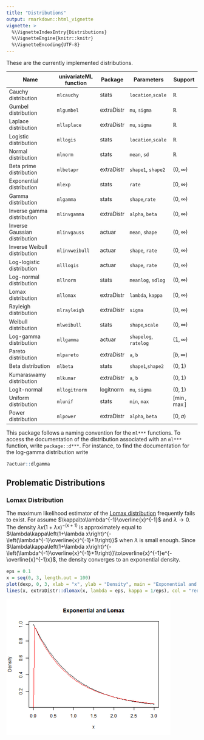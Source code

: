 ```yaml
---
title: "Distributions"
output: rmarkdown::html_vignette
vignette: >
  %\VignetteIndexEntry{Distributions}
  %\VignetteEngine{knitr::knitr}
  %\VignetteEncoding{UTF-8}
---
```




These are the currently implemented distributions. 

| Name                          | univariateML function     | Package    | Parameters            | Support        | 
| ----------------------------- | ------------------------- | ---------- | --------------------- | -------------- | 
| Cauchy distribution           | `mlcauchy`                | stats      | `location`,`scale`    | $\mathbb{R}$   | 
| Gumbel distribution           | `mlgumbel`                | extraDistr | `mu`, `sigma`         | $\mathbb{R}$   | 
| Laplace distribution          | `mllaplace`               | extraDistr | `mu`, `sigma`         | $\mathbb{R}$   | 
| Logistic distribution         | `mllogis`                 | stats      | `location`,`scale`    | $\mathbb{R}$   | 
| Normal distribution           | `mlnorm`                  | stats      | `mean`, `sd`          | $\mathbb{R}$   | 
| Beta prime distribution       | `mlbetapr`                | extraDistr | `shape1`, `shape2`    | $(0, \infty)$  |
| Exponential distribution      | `mlexp`                   | stats      | `rate`                | $[0, \infty)$  | 
| Gamma distribution            | `mlgamma`                 | stats      | `shape`,`rate`        | $(0, \infty)$  | 
| Inverse gamma distribution    | `mlinvgamma`              | extraDistr | `alpha`, `beta`       | $(0, \infty)$  |
| Inverse Gaussian distribution | `mlinvgauss`              | actuar     | `mean`, `shape`       | $(0, \infty)$  |
| Inverse Weibull distribution  | `mlinvweibull`            | actuar     | `shape`, `rate`       | $(0, \infty)$  |
| Log-logistic distribution     | `mlllogis`                | actuar     | `shape`, `rate`       | $(0, \infty)$  |
| Log-normal distribution       | `mllnorm`                 | stats      | `meanlog`, `sdlog`    | $(0, \infty)$  |
| Lomax distribution            | `mllomax`                 | extraDistr | `lambda`, `kappa`     | $[0, \infty)$  | 
| Rayleigh distribution         | `mlrayleigh`              | extraDistr | `sigma`               | $[0, \infty)$  | 
| Weibull distribution          | `mlweibull`               | stats      | `shape`,`scale`       | $(0, \infty)$  |
| Log-gamma distribution        | `mllgamma`                | actuar     | `shapelog`, `ratelog` | $(1, \infty)$  |
| Pareto distribution           | `mlpareto`                | extraDistr | `a`, `b`              | $[b, \infty)$  |
| Beta distribution             | `mlbeta`                  | stats      | `shape1`,`shape2`     | $(0, 1)$       |
| Kumaraswamy distribution      | `mlkumar`                 | extraDistr | `a`, `b`              | $(0, 1)$       |
| Logit-normal                  | `mllogitnorm`             | logitnorm  | `mu`, `sigma`         | $(0, 1)$       |
| Uniform distribution          | `mlunif`                  | stats      | `min`, `max`          | $[\min, \max]$ |
| Power distribution            | `mlpower`                 | extraDistr | `alpha`, `beta`       | $[0, a)$       |


This package follows a naming convention for the `ml***` functions. To access the
documentation of the distribution associated with an `ml***` function, write `package::d***`. 
For instance, to find the documentation for the log-gamma distribution write


```r
?actuar::dlgamma
```

## Problematic Distributions
### Lomax Distribution
The maximum likelihood estimator of the [Lomax distribution](https://en.wikipedia.org/wiki/Lomax_distribution) frequently fails to 
exist. For assume $\kappa\to\lambda^{-1}\overline{x}^{-1}$ and $\lambda\to0$. The density $\lambda\kappa\left(1+\lambda x\right)^{-\left(\kappa+1\right)}$
is approximately equal to $\lambda\kappa\left(1+\lambda x\right)^{-\left(\lambda^{-1}\overline{x}^{-1}+1\right)}$
when $\lambda$ is small enough. Since $\lambda\kappa\left(1+\lambda x\right)^{-\left(\lambda^{-1}\overline{x}^{-1}+1\right)}\to\overline{x}^{-1}e^{-\overline{x}^{-1}x}$,
the density converges to an exponential density. 


```r
eps = 0.1
x = seq(0, 3, length.out = 100)
plot(dexp, 0, 3, xlab = "x", ylab = "Density", main = "Exponential and Lomax")
lines(x, extraDistr::dlomax(x, lambda = eps, kappa = 1/eps), col = "red")
```

![plot of chunk lomax](figure/lomax-1.png)
